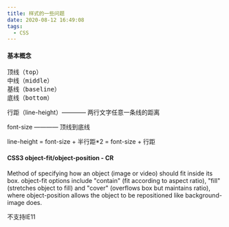 ```yaml
---
title: 样式的一些问题
date: 2020-08-12 16:49:08
tags:
  - CSS
---
```


#### 基本概念

<pre>
顶线（top）
中线（middle）
基线（baseline）
底线（bottom）
</pre>

行距（line-height）———— 两行文字任意一条线的距离

font-size ———— 顶线到底线

line-height = font-size + 半行距*2 = font-size + 行距

#### CSS3 object-fit/object-position - CR
Method of specifying how an object (image or video) should fit inside its box. object-fit options include "contain" (fit according to aspect ratio), "fill" (stretches object to fill) and "cover" (overflows box but maintains ratio), where object-position allows the object to be repositioned like background-image does.


不支持IE11
